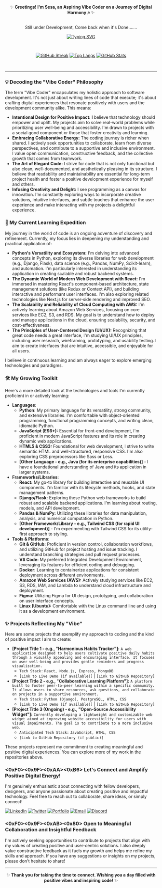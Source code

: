<div align="center">

✨ **Greetings! I'm Sesa, an Aspiring Vibe Coder on a Journey of Digital Harmony 🎶** ✨

<br>
Still under Development, Come back  when it's Done.......
<br>

[![Typing SVG](https://readme-typing-svg.demolab.com/?lines=Weaving+elegant+solutions+with+code;Exploring+the+symphony+of+algorithms+and+design;Driven+by+a+passion+for+user-centric+experiences;Building+a+positive+and+inclusive+digital+realm;Sharing+my+journey+of+development+and+passion+for+positive+technology&font=Fira%20Code&size=20&pause=170&color=1DCD9F&vCenter=true&width=850)](https://git.io/typing-svg)

<br>

[![GitHub Streak](https://streak-stats.demolab.com/?user=Sesa-Art&theme=dark)](https://git.io/streak-stats)
[![Top Langs](https://github-readme-stats.vercel.app/api/top-langs/?username=Sesa-Art&layout=compact&theme=dark)](https://github.com/anuraghazra/github-readme-stats)
[![GitHub Stats](https://github-readme-stats.vercel.app/api?username=Sesa-Art&show_icons=true&theme=dark)](https://github.com/anuraghazra/github-readme-stats)

</div>

<br>

---

### 💡 Decoding the "Vibe Coder" Philosophy

The term "Vibe Coder" encapsulates my holistic approach to software development. It's not just about writing lines of code that execute; it's about crafting digital experiences that resonate positively with users and the development community alike. This means:

* **Intentional Design for Positive Impact:** I believe that technology should empower and uplift. My projects aim to solve real-world problems while prioritizing user well-being and accessibility. I'm drawn to projects with a social good component or those that foster creativity and learning.
* **Embracing Collaborative Energy:** The coding journey is richer when shared. I actively seek opportunities to collaborate, learn from diverse perspectives, and contribute to a supportive and inclusive environment. I value open communication, constructive feedback, and the collective growth that comes from teamwork.
* **The Art of Elegant Code:** I strive for code that is not only functional but also clean, well-documented, and aesthetically pleasing in its structure. I believe that readability and maintainability are essential for long-term project health and foster a positive development experience for myself and others.
* **Infusing Creativity and Delight:** I see programming as a canvas for innovation. I'm constantly exploring ways to incorporate creative solutions, intuitive interfaces, and subtle touches that enhance the user experience and make interacting with my projects a delightful experience.

### 🌱 My Current Learning Expedition

My journey in the world of code is an ongoing adventure of discovery and refinement. Currently, my focus lies in deepening my understanding and practical application of:

* **Python's Versatility and Ecosystem:** I'm delving into advanced concepts in Python, exploring its diverse libraries for web development (e.g., Django, Flask), data science (e.g., Pandas, NumPy, Scikit-learn), and automation. I'm particularly interested in understanding its application in creating scalable and robust backend systems.
* **The Dynamic World of Modern Web Development with React:** I'm immersed in mastering React's component-based architecture, state management solutions (like Redux or Context API), and building interactive and performant user interfaces. I'm also exploring related technologies like Next.js for server-side rendering and improved SEO.
* **The Scalability and Reliability of Cloud Computing with AWS:** I'm actively learning about Amazon Web Services, focusing on core services like EC2, S3, and RDS. My goal is to understand how to deploy and manage applications in the cloud, ensuring scalability, security, and cost-effectiveness.
* **The Principles of User-Centered Design (UI/UX):** Recognizing that great code needs a great interface, I'm studying UI/UX principles, including user research, wireframing, prototyping, and usability testing. I aim to create interfaces that are intuitive, accessible, and enjoyable for all users.

I believe in continuous learning and am always eager to explore emerging technologies and paradigms.

### 🛠️ My Growing Toolkit

Here's a more detailed look at the technologies and tools I'm currently proficient in or actively learning:

* **Languages:**
    * **Python:** My primary language for its versatility, strong community, and extensive libraries. I'm comfortable with object-oriented programming, functional programming concepts, and writing clean, idiomatic Python.
    * **JavaScript (ES6+):** Essential for front-end development, I'm proficient in modern JavaScript features and its role in creating dynamic web applications.
    * **HTML5 & CSS3:** Foundational for web development, I strive to write semantic HTML and well-structured, responsive CSS. I'm also exploring CSS preprocessors like Sass or Less.
    * **[Other Language - e.g., Java (for its enterprise capabilities)]** - I have a foundational understanding of Java and its application in larger systems.
* **Frameworks/Libraries:**
    * **React:** My go-to library for building interactive and reusable UI components. I'm familiar with its lifecycle methods, hooks, and state management patterns.
    * **Django/Flask:** Exploring these Python web frameworks to build robust and scalable backend applications. I'm learning about routing, models, and API development.
    * **Pandas & NumPy:** Utilizing these libraries for data manipulation, analysis, and numerical computation in Python.
    * **[Other Framework/Library - e.g., Tailwind CSS (for rapid UI development)]** - I'm experimenting with Tailwind CSS for its utility-first approach to styling.
* **Tools & Platforms:**
    * **Git & GitHub:** Proficient in version control, collaboration workflows, and utilizing GitHub for project hosting and issue tracking. I understand branching strategies and pull request processes.
    * **VS Code:** My preferred Integrated Development Environment, leveraging its features for efficient coding and debugging.
    * **Docker:** Learning to containerize applications for consistent deployment across different environments.
    * **Amazon Web Services (AWS):** Actively studying services like EC2, S3, RDS, IAM, and Lambda to understand cloud infrastructure and deployment.
    * **Figma:** Utilizing Figma for UI design, prototyping, and collaboration on user interface concepts.
    * **Linux (Ubuntu):** Comfortable with the Linux command line and using it as a development environment.

### ✨ Projects Reflecting My "Vibe"

Here are some projects that exemplify my approach to coding and the kind of positive impact I aim to create:

* **[Project Title 1 - e.g., "Harmonious Habits Tracker"]:** `A web application designed to help users cultivate positive daily habits through a visually appealing and encouraging interface. It focuses on user well-being and provides gentle reminders and progress visualization.`
    * `Tech Stack:` `React, Node.js, Express, MongoDB`
    * `[Link to Live Demo (if available)]` | `[Link to GitHub Repository]`
* **[Project Title 2 - e.g., "Collaborative Learning Platform"]:** `A platform built to foster peer-to-peer learning within a specific community. It allows users to share resources, ask questions, and collaborate on projects in a supportive environment.`
    * `Tech Stack:` `Python (Django), PostgreSQL, HTML, CSS`
    * `[Link to Live Demo (if available)]` | `[Link to GitHub Repository]`
* **[Project Title 3 (Ongoing) - e.g., "Open-Source Accessibility Widget"]:** `Currently developing a lightweight and customizable web widget aimed at improving website accessibility for users with visual impairments. The goal is to contribute to a more inclusive web.`
    * `Anticipated Tech Stack:` `JavaScript, HTML, CSS`
    * `[Link to GitHub Repository (if public)]`

These projects represent my commitment to creating meaningful and positive digital experiences. You can explore more of my work in the repositories above.

### <0xF0><0x9F><0xAA><0xB6> Let's Connect and Amplify Positive Digital Energy!

I'm genuinely enthusiastic about connecting with fellow developers, designers, and anyone passionate about creating positive and impactful technology. Feel free to reach out to collaborate, share ideas, or simply connect!

[![LinkedIn](https://img.shields.io/badge/linkedin-%230077B5.svg?style=for-the-badge&logo=linkedin&logoColor=white)]([YOUR_LINKEDIN_URL])
[![Twitter](https://img.shields.io/badge/twitter-%231DA1F2.svg?style=for-the-badge&logo=twitter&logoColor=white)]([YOUR_TWITTER_URL])
[![Portfolio](https://img.shields.io/badge/portfolio-%23000000.svg?style=for-the-badge&logo=globe&logoColor=white)]([YOUR_PORTFOLIO_URL])
[![Email](https://img.shields.io/badge/Email-EA4335?style=for-the-badge&logo=gmail&logoColor=white)](mailto:[YOUR_EMAIL_ADDRESS])
[![Discord](https://img.shields.io/badge/Discord-%235865F2.svg?style=for-the-badge&logo=discord&logoColor=white)]([YOUR_DISCORD_INVITE_LINK])

### <0xF0><0x9F><0xAB><0x80> Open to Meaningful Collaboration and Insightful Feedback

I'm actively seeking opportunities to contribute to projects that align with my values of creating positive and user-centric solutions. I also deeply value constructive feedback as it fuels my growth and helps me refine my skills and approach. If you have any suggestions or insights on my projects, please don't hesitate to share!

---

<div align="center">

✨ **Thank you for taking the time to connect. Wishing you a day filled with positive vibes and inspiring code!** ✨

</div>
